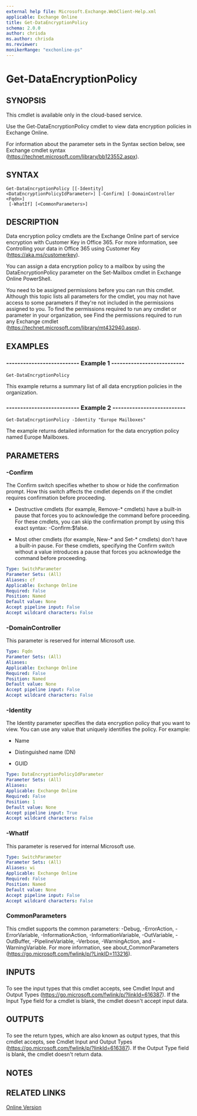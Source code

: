 ```yaml
---
external help file: Microsoft.Exchange.WebClient-Help.xml
applicable: Exchange Online
title: Get-DataEncryptionPolicy
schema: 2.0.0
author: chrisda
ms.author: chrisda
ms.reviewer:
monikerRange: "exchonline-ps"
---
```


# Get-DataEncryptionPolicy

## SYNOPSIS
This cmdlet is available only in the cloud-based service.

Use the Get-DataEncryptionPolicy cmdlet to view data encryption policies in Exchange Online.

For information about the parameter sets in the Syntax section below, see Exchange cmdlet syntax (https://technet.microsoft.com/library/bb123552.aspx).

## SYNTAX

```
Get-DataEncryptionPolicy [[-Identity] <DataEncryptionPolicyIdParameter>] [-Confirm] [-DomainController <Fqdn>]
 [-WhatIf] [<CommonParameters>]
```

## DESCRIPTION
Data encryption policy cmdlets are the Exchange Online part of service encryption with Customer Key in Office 365. For more information, see Controlling your data in Office 365 using Customer Key (https://aka.ms/customerkey).

You can assign a data encryption policy to a mailbox by using the DataEncryptionPolicy parameter on the Set-Mailbox cmdlet in Exchange Online PowerShell.

You need to be assigned permissions before you can run this cmdlet. Although this topic lists all parameters for the cmdlet, you may not have access to some parameters if they're not included in the permissions assigned to you. To find the permissions required to run any cmdlet or parameter in your organization, see Find the permissions required to run any Exchange cmdlet (https://technet.microsoft.com/library/mt432940.aspx).

## EXAMPLES

### -------------------------- Example 1 --------------------------
```
Get-DataEncryptionPolicy
```

This example returns a summary list of all data encryption policies in the organization.

### -------------------------- Example 2 --------------------------
```
Get-DataEncryptionPolicy -Identity "Europe Mailboxes"
```

The example returns detailed information for the data encryption policy named Europe Mailboxes.

## PARAMETERS

### -Confirm
The Confirm switch specifies whether to show or hide the confirmation prompt. How this switch affects the cmdlet depends on if the cmdlet requires confirmation before proceeding.

- Destructive cmdlets (for example, Remove-\* cmdlets) have a built-in pause that forces you to acknowledge the command before proceeding. For these cmdlets, you can skip the confirmation prompt by using this exact syntax: -Confirm:$false.

- Most other cmdlets (for example, New-\* and Set-\* cmdlets) don't have a built-in pause. For these cmdlets, specifying the Confirm switch without a value introduces a pause that forces you acknowledge the command before proceeding.

```yaml
Type: SwitchParameter
Parameter Sets: (All)
Aliases: cf
Applicable: Exchange Online
Required: False
Position: Named
Default value: None
Accept pipeline input: False
Accept wildcard characters: False
```

### -DomainController
This parameter is reserved for internal Microsoft use.

```yaml
Type: Fqdn
Parameter Sets: (All)
Aliases:
Applicable: Exchange Online
Required: False
Position: Named
Default value: None
Accept pipeline input: False
Accept wildcard characters: False
```

### -Identity
The Identity parameter specifies the data encryption policy that you want to view. You can use any value that uniquely identifies the policy. For example:

- Name

- Distinguished name (DN)

- GUID

```yaml
Type: DataEncryptionPolicyIdParameter
Parameter Sets: (All)
Aliases:
Applicable: Exchange Online
Required: False
Position: 1
Default value: None
Accept pipeline input: True
Accept wildcard characters: False
```

### -WhatIf
This parameter is reserved for internal Microsoft use.

```yaml
Type: SwitchParameter
Parameter Sets: (All)
Aliases: wi
Applicable: Exchange Online
Required: False
Position: Named
Default value: None
Accept pipeline input: False
Accept wildcard characters: False
```

### CommonParameters
This cmdlet supports the common parameters: -Debug, -ErrorAction, -ErrorVariable, -InformationAction, -InformationVariable, -OutVariable, -OutBuffer, -PipelineVariable, -Verbose, -WarningAction, and -WarningVariable. For more information, see about_CommonParameters (https://go.microsoft.com/fwlink/p/?LinkID=113216).

## INPUTS

###  
To see the input types that this cmdlet accepts, see Cmdlet Input and Output Types (https://go.microsoft.com/fwlink/p/?linkId=616387). If the Input Type field for a cmdlet is blank, the cmdlet doesn't accept input data.

## OUTPUTS

###  
To see the return types, which are also known as output types, that this cmdlet accepts, see Cmdlet Input and Output Types (https://go.microsoft.com/fwlink/p/?linkId=616387). If the Output Type field is blank, the cmdlet doesn't return data.

## NOTES

## RELATED LINKS

[Online Version](https://technet.microsoft.com/library/198d07a9-6163-4230-9b34-523a6a2107ea.aspx)
